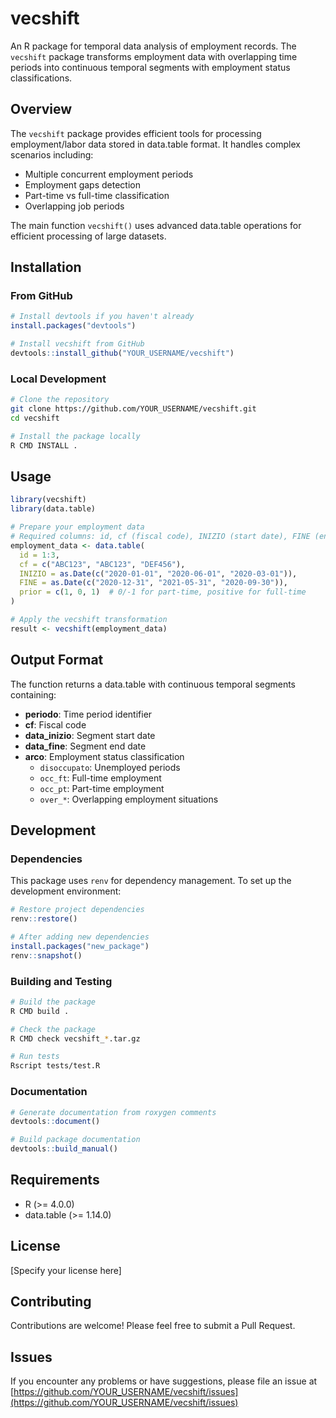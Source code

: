 # vecshift

An R package for temporal data analysis of employment records. The `vecshift` package transforms employment data with overlapping time periods into continuous temporal segments with employment status classifications.

## Overview

The `vecshift` package provides efficient tools for processing employment/labor data stored in data.table format. It handles complex scenarios including:

- Multiple concurrent employment periods
- Employment gaps detection
- Part-time vs full-time classification
- Overlapping job periods

The main function `vecshift()` uses advanced data.table operations for efficient processing of large datasets.

## Installation

### From GitHub

```r
# Install devtools if you haven't already
install.packages("devtools")

# Install vecshift from GitHub
devtools::install_github("YOUR_USERNAME/vecshift")
```

### Local Development

```bash
# Clone the repository
git clone https://github.com/YOUR_USERNAME/vecshift.git
cd vecshift

# Install the package locally
R CMD INSTALL .
```

## Usage

```r
library(vecshift)
library(data.table)

# Prepare your employment data
# Required columns: id, cf (fiscal code), INIZIO (start date), FINE (end date), prior (employment type)
employment_data <- data.table(
  id = 1:3,
  cf = c("ABC123", "ABC123", "DEF456"),
  INIZIO = as.Date(c("2020-01-01", "2020-06-01", "2020-03-01")),
  FINE = as.Date(c("2020-12-31", "2021-05-31", "2020-09-30")),
  prior = c(1, 0, 1)  # 0/-1 for part-time, positive for full-time
)

# Apply the vecshift transformation
result <- vecshift(employment_data)
```

## Output Format

The function returns a data.table with continuous temporal segments containing:

- **periodo**: Time period identifier
- **cf**: Fiscal code
- **data_inizio**: Segment start date
- **data_fine**: Segment end date
- **arco**: Employment status classification
  - `disoccupato`: Unemployed periods
  - `occ_ft`: Full-time employment
  - `occ_pt`: Part-time employment
  - `over_*`: Overlapping employment situations

## Development

### Dependencies

This package uses `renv` for dependency management. To set up the development environment:

```r
# Restore project dependencies
renv::restore()

# After adding new dependencies
install.packages("new_package")
renv::snapshot()
```

### Building and Testing

```bash
# Build the package
R CMD build .

# Check the package
R CMD check vecshift_*.tar.gz

# Run tests
Rscript tests/test.R
```

### Documentation

```r
# Generate documentation from roxygen comments
devtools::document()

# Build package documentation
devtools::build_manual()
```

## Requirements

- R (>= 4.0.0)
- data.table (>= 1.14.0)

## License

[Specify your license here]

## Contributing

Contributions are welcome! Please feel free to submit a Pull Request.

## Issues

If you encounter any problems or have suggestions, please file an issue at [https://github.com/YOUR_USERNAME/vecshift/issues](https://github.com/YOUR_USERNAME/vecshift/issues)